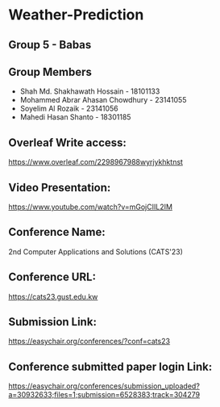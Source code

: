 # Weather-Prediction

## Group 5 - Babas

## Group Members
- Shah Md. Shakhawath Hossain - 18101133
- Mohammed Abrar Ahasan Chowdhury - 23141055
- Soyelim Al Rozaik - 23141056
- Mahedi Hasan Shanto - 18301185

## Overleaf Write access:
https://www.overleaf.com/2298967988wyrjykhktnst

## Video Presentation:
https://www.youtube.com/watch?v=mGojCIIL2IM

## Conference Name:
2nd Computer Applications and Solutions (CATS'23)

## Conference URL:
https://cats23.gust.edu.kw

## Submission Link:
https://easychair.org/conferences/?conf=cats23

## Conference submitted paper login Link:
https://easychair.org/conferences/submission_uploaded?a=30932633;files=1;submission=6528383;track=304279
